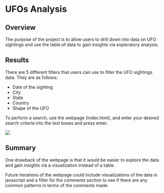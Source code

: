 # UFOs Analysis 

## Overview
The purpose of the project is to allow users to drill down into data on UFO sightings and use the table of data to gain insights via exploratory analysis. 

## Results
There are 5 different filters that users can use to filter the UFO sightings data. They are as follows: 
- Date of the sighting 
- City
- State 
- Country
- Shape of the UFO 

To perform a search, use the webpage (index.html), and enter your desired search criteria into the text boxes and press enter. 

<img src="https://github.com/teresa-le/UFOs_Analysis/blob/main/static/images/Search%20Function.PNG">

## Summary 
One drawback of the webpage is that it would be easier to explore the data and gain insights via a visualization instead of a table. 

Future iterations of the webpage could include visualizations of the data in javascript and a filter for the comments section to see if there are any common patterns in terms of the comments made. 